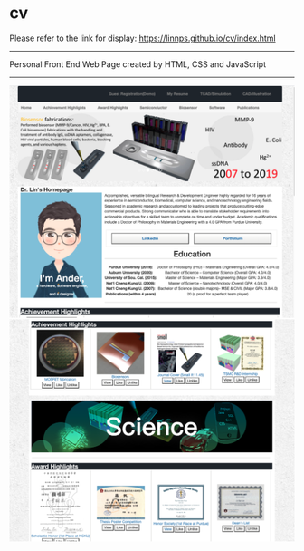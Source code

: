 # cv
Please refer to the link for display:
https://linnps.github.io/cv/index.html
<hr>
Personal Front End Web Page created by HTML, CSS and JavaScript
<hr>
<img src="displayOne.png" alt="Display1">
<img src="displayTwo.png" alt="Display2">
